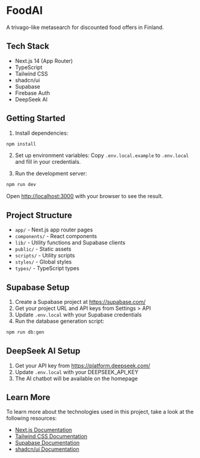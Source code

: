# FoodAI

A trivago-like metasearch for discounted food offers in Finland.

## Tech Stack

- Next.js 14 (App Router)
- TypeScript
- Tailwind CSS
- shadcn/ui
- Supabase
- Firebase Auth
- DeepSeek AI

## Getting Started

1. Install dependencies:
```bash
npm install
```

2. Set up environment variables:
Copy `.env.local.example` to `.env.local` and fill in your credentials.

3. Run the development server:
```bash
npm run dev
```

Open [http://localhost:3000](http://localhost:3000) with your browser to see the result.

## Project Structure

- `app/` - Next.js app router pages
- `components/` - React components
- `lib/` - Utility functions and Supabase clients
- `public/` - Static assets
- `scripts/` - Utility scripts
- `styles/` - Global styles
- `types/` - TypeScript types

## Supabase Setup

1. Create a Supabase project at https://supabase.com/
2. Get your project URL and API keys from Settings > API
3. Update `.env.local` with your Supabase credentials
4. Run the database generation script:
```bash
npm run db:gen
```

## DeepSeek AI Setup

1. Get your API key from https://platform.deepseek.com/
2. Update `.env.local` with your DEEPSEEK_API_KEY
3. The AI chatbot will be available on the homepage

## Learn More

To learn more about the technologies used in this project, take a look at the following resources:

- [Next.js Documentation](https://nextjs.org/docs)
- [Tailwind CSS Documentation](https://tailwindcss.com/docs)
- [Supabase Documentation](https://supabase.com/docs)
- [shadcn/ui Documentation](https://ui.shadcn.com/docs)